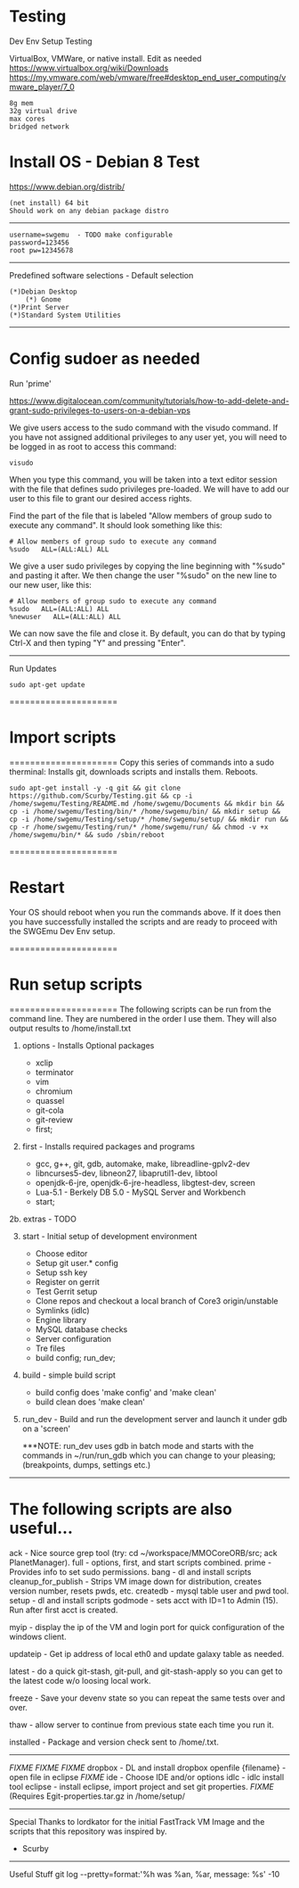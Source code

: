 # Testing
Dev Env Setup Testing

VirtualBox, VMWare, or native install. Edit as needed 
https://www.virtualbox.org/wiki/Downloads 
https://my.vmware.com/web/vmware/free#desktop_end_user_computing/vmware_player/7_0

	8g mem
	32g virtual drive
	max cores
	bridged network

# Install OS - Debian 8 Test
https://www.debian.org/distrib/

	(net install) 64 bit 
	Should work on any debian package distro
****************
	username=swgemu  - TODO make configurable
	password=123456
	root pw=12345678
****************
Predefined software selections - Default selection

	(*)Debian Desktop
	    (*) Gnome
	(*)Print Server
	(*)Standard System Utilities
****************
# Config sudoer as needed 
Run 'prime' 

https://www.digitalocean.com/community/tutorials/how-to-add-delete-and-grant-sudo-privileges-to-users-on-a-debian-vps

We give users access to the sudo command with the visudo command. If you have not assigned additional privileges to any user yet, you will need to be logged in as root to access this command:

	visudo
	
When you type this command, you will be taken into a text editor session with the file that defines sudo privileges pre-loaded. We will have to add our user to this file to grant our desired access rights.

Find the part of the file that is labeled "Allow members of group sudo to execute any command". It should look something like this:

	# Allow members of group sudo to execute any command
	%sudo   ALL=(ALL:ALL) ALL

	
We give a user sudo privileges by copying the line beginning with "%sudo" and pasting it after. We then change the user "%sudo" on the new line to our new user, like this:

	# Allow members of group sudo to execute any command
	%sudo   ALL=(ALL:ALL) ALL
	%newuser   ALL=(ALL:ALL) ALL
	
We can now save the file and close it. By default, you can do that by typing Ctrl-X and then typing "Y" and pressing "Enter".
****************
Run Updates

	sudo apt-get update
=====================
# Import scripts  
=====================
Copy this series of commands into a sudo therminal: Installs git, downloads scripts and installs them. Reboots.

	sudo apt-get install -y -q git && git clone https://github.com/Scurby/Testing.git && cp -i /home/swgemu/Testing/README.md /home/swgemu/Documents && mkdir bin && cp -i /home/swgemu/Testing/bin/* /home/swgemu/bin/ && mkdir setup && cp -i /home/swgemu/Testing/setup/* /home/swgemu/setup/ && mkdir run && cp -r /home/swgemu/Testing/run/* /home/swgemu/run/ && chmod -v +x /home/swgemu/bin/* && sudo /sbin/reboot

=====================
# Restart
	
Your OS should reboot when you run the commands above. If it does then you have successfully installed the scripts and are ready to proceed with the SWGEmu Dev Env setup.
	
=====================
# Run setup scripts
=====================
The following scripts can be run from the command line. They are numbered in the order I use them. They will also output results to /home/install.txt

1. options - Installs Optional packages

	- xclip 
	- terminator 
	- vim 
	- chromium 
	- quassel
	- git-cola
	- git-review
	- first;
        
2. first - Installs required packages and programs

	- gcc, g++, git, gdb, automake, make, libreadline-gplv2-dev
	- libncurses5-dev, libneon27, libaprutil1-dev, libtool
	- openjdk-6-jre, openjdk-6-jre-headless, libgtest-dev, screen
	- Lua-5.1 - Berkely DB 5.0 - MySQL Server and Workbench
	- start;

2b. extras - TODO

3. start - Initial setup of development environment

	- Choose editor
	- Setup git user.* config
	- Setup ssh key
	- Register on gerrit
	- Test Gerrit setup
	- Clone repos and checkout a local branch of Core3 origin/unstable
	- Symlinks (idlc)
	- Engine library
	- MySQL database checks
	- Server configuration
	- Tre files
	- build config; run_dev;

4. build - simple build script

	- build config does 'make config' and 'make clean'
	- build clean does 'make clean'

5. run_dev - Build and run the development server and launch it under gdb on a 'screen'

	***NOTE: run_dev uses gdb in batch mode and starts with the commands
	in ~/run/run_gdb which you can change to your pleasing;
	(breakpoints, dumps, settings etc.)

**************************************************************************************
# The following scripts are also useful...

ack - Nice source grep tool (try: cd ~/workspace/MMOCoreORB/src; ack PlanetManager).
full - options, first, and start scripts combined.
prime - Provides info to set sudo permissions.
bang - dl and install scripts
cleanup_for_publish - Strips VM image down for distribution, creates version number, resets pwds, etc.
createdb - mysql table user and pwd tool.
setup - dl and install scripts
godmode - sets acct with ID=1 to Admin (15). Run after first acct is created.

myip -  display the ip of the VM and login port for quick configuration of the windows client.

updateip - Get ip address of local eth0 and update galaxy table as needed.

latest - do a quick git-stash, git-pull, and git-stash-apply so you can get to the latest code w/o loosing local work.

freeze - Save your devenv state so you can repeat the same tests over and over.

thaw - allow server to continue from previous state each time you run it.

installed - Package and version check sent to /home/<file>.txt.

**************************************************************************************
*FIXME* *FIXME* *FIXME*
dropbox - DL and install dropbox
openfile {filename} - open file in eclipse *FIXME*
ide - Choose IDE and/or options
idlc - idlc install tool
eclipse - install eclipse, import project and set git properties. *FIXME*
	(Requires Egit-properties.tar.gz in /home/setup/

**************************************************************************************
Special Thanks to lordkator for the initial FastTrack VM Image and the scripts that this repository was inspired by. 
- Scurby
**************************************************************************************

Useful Stuff
git log --pretty=format:'%h was %an, %ar, message: %s' -10
